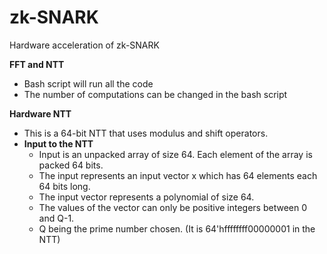 # zk-SNARK
Hardware acceleration of zk-SNARK

**FFT and NTT**
- Bash script will run all the code
- The number of computations can be changed in the bash script

**Hardware NTT**
- This is a 64-bit NTT that uses modulus and shift operators.
- **Input to the NTT**
  - Input is an unpacked array of size 64. Each element of the array is packed 64 bits.
  - The input represents an input vector x which has 64 elements each 64 bits long.
  - The input vector represents a polynomial of size 64.
  - The values of the vector can only be positive integers between 0 and Q-1.
  - Q being the prime number chosen. (It is 64'hffffffff00000001 in the NTT)

